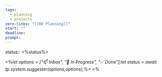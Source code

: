 ```yaml
---
tags:
  - planning
  - projects
zero-links: "[[00 Planning]]"
start: ""
deadline: 
prompt:
---
```

status:: <%status%>

<%*let options = ["📫 Inbox", "📌 In Progress", "✅ Done"];let status = await tp.system.suggester(options,options);%>
<%* 